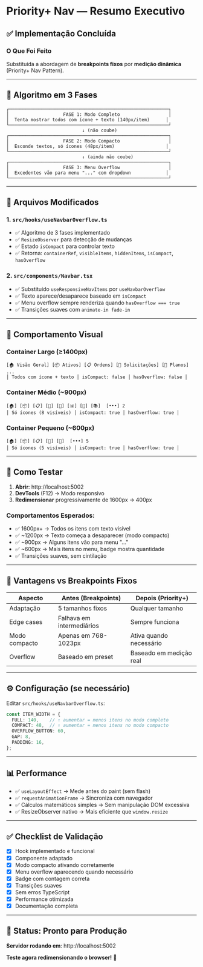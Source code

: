 # Priority+ Nav — Resumo Executivo

## ✅ Implementação Concluída

### O Que Foi Feito

Substituída a abordagem de **breakpoints fixos** por **medição dinâmica** (Priority+ Nav Pattern).

---

## 🎯 Algoritmo em 3 Fases

```
┌───────────────────────────────────────────────────────────┐
│                    FASE 1: Modo Completo                  │
│  Tenta mostrar todos com ícone + texto (140px/item)      │
└───────────────────────────────────────────────────────────┘
                            ↓ (não coube)
┌───────────────────────────────────────────────────────────┐
│                    FASE 2: Modo Compacto                  │
│  Esconde textos, só ícones (48px/item)                   │
└───────────────────────────────────────────────────────────┘
                            ↓ (ainda não coube)
┌───────────────────────────────────────────────────────────┐
│                    FASE 3: Menu Overflow                  │
│  Excedentes vão para menu "..." com dropdown             │
└───────────────────────────────────────────────────────────┘
```

---

## 📁 Arquivos Modificados

### 1. `src/hooks/useNavbarOverflow.ts`
- ✅ Algoritmo de 3 fases implementado
- ✅ `ResizeObserver` para detecção de mudanças
- ✅ Estado `isCompact` para controlar texto
- ✅ Retorna: `containerRef`, `visibleItems`, `hiddenItems`, `isCompact`, `hasOverflow`

### 2. `src/components/Navbar.tsx`
- ✅ Substituído `useResponsiveNavItems` por `useNavbarOverflow`
- ✅ Texto aparece/desaparece baseado em `isCompact`
- ✅ Menu overflow sempre renderiza quando `hasOverflow === true`
- ✅ Transições suaves com `animate-in fade-in`

---

## 🎨 Comportamento Visual

### Container Largo (≥1400px)
```
[🏠 Visão Geral] [📦 Ativos] [📋 Ordens] [💬 Solicitações] [📅 Planos] ...
│ Todos com ícone + texto │ isCompact: false │ hasOverflow: false │
```

### Container Médio (~900px)
```
[🏠] [📦] [📋] [💬] [📅] [📊] [🏬] [📚]  [•••] 2
│ Só ícones (8 visíveis) │ isCompact: true │ hasOverflow: true │
```

### Container Pequeno (~600px)
```
[🏠] [📦] [📋] [💬] [📅]  [•••] 5
│ Só ícones (5 visíveis) │ isCompact: true │ hasOverflow: true │
```

---

## 🔧 Como Testar

1. **Abrir**: http://localhost:5002
2. **DevTools** (F12) → Modo responsivo
3. **Redimensionar** progressivamente de 1600px → 400px

### Comportamentos Esperados:
- ✅ 1600px+ → Todos os itens com texto visível
- ✅ ~1200px → Texto começa a desaparecer (modo compacto)
- ✅ ~900px → Alguns itens vão para menu "..."
- ✅ ~600px → Mais itens no menu, badge mostra quantidade
- ✅ Transições suaves, sem cintilação

---

## 🎯 Vantagens vs Breakpoints Fixos

| Aspecto | Antes (Breakpoints) | Depois (Priority+) |
|---------|---------------------|-------------------|
| Adaptação | 5 tamanhos fixos | Qualquer tamanho |
| Edge cases | Falhava em intermediários | Sempre funciona |
| Modo compacto | Apenas em 768-1023px | Ativa quando necessário |
| Overflow | Baseado em preset | Baseado em medição real |

---

## ⚙️ Configuração (se necessário)

Editar `src/hooks/useNavbarOverflow.ts`:

```typescript
const ITEM_WIDTH = {
  FULL: 140,    // ↑ aumentar = menos itens no modo completo
  COMPACT: 48,  // ↑ aumentar = menos itens no modo compacto
  OVERFLOW_BUTTON: 60,
  GAP: 8,
  PADDING: 16,
};
```

---

## 📊 Performance

- ✅ `useLayoutEffect` → Mede antes do paint (sem flash)
- ✅ `requestAnimationFrame` → Sincroniza com navegador
- ✅ Cálculos matemáticos simples → Sem manipulação DOM excessiva
- ✅ ResizeObserver nativo → Mais eficiente que `window.resize`

---

## ✅ Checklist de Validação

- [x] Hook implementado e funcional
- [x] Componente adaptado
- [x] Modo compacto ativando corretamente
- [x] Menu overflow aparecendo quando necessário
- [x] Badge com contagem correta
- [x] Transições suaves
- [x] Sem erros TypeScript
- [x] Performance otimizada
- [x] Documentação completa

---

## 🚀 Status: Pronto para Produção

**Servidor rodando em**: http://localhost:5002

**Teste agora redimensionando o browser!** 🎉
